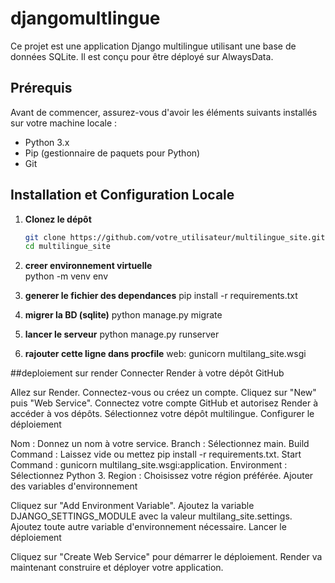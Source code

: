 # djangomultlingue
Ce projet est une application Django multilingue utilisant une base de données SQLite. Il est conçu pour être déployé sur AlwaysData.

## Prérequis

Avant de commencer, assurez-vous d'avoir les éléments suivants installés sur votre machine locale :

- Python 3.x
- Pip (gestionnaire de paquets pour Python)
- Git

## Installation et Configuration Locale

1. **Clonez le dépôt**

   ```bash
   git clone https://github.com/votre_utilisateur/multilingue_site.git
   cd multilingue_site
2. **creer environnement virtuelle**   
python -m venv env
3. **generer le fichier des dependances**
pip install -r requirements.txt
4. **migrer la BD (sqlite)**
python manage.py migrate
5. **lancer le serveur**
python manage.py runserver
6. **rajouter cette ligne dans procfile**
web: gunicorn multilang_site.wsgi


##deploiement sur render
Connecter Render à votre dépôt GitHub

Allez sur Render.
Connectez-vous ou créez un compte.
Cliquez sur "New" puis "Web Service".
Connectez votre compte GitHub et autorisez Render à accéder à vos dépôts.
Sélectionnez votre dépôt multilingue.
Configurer le déploiement

Nom : Donnez un nom à votre service.
Branch : Sélectionnez main.
Build Command : Laissez vide ou mettez pip install -r requirements.txt.
Start Command : gunicorn multilang_site.wsgi:application.
Environment : Sélectionnez Python 3.
Region : Choisissez votre région préférée.
Ajouter des variables d'environnement

Cliquez sur "Add Environment Variable".
Ajoutez la variable DJANGO_SETTINGS_MODULE avec la valeur multilang_site.settings.
Ajoutez toute autre variable d'environnement nécessaire.
Lancer le déploiement

Cliquez sur "Create Web Service" pour démarrer le déploiement. Render va maintenant construire et déployer votre application.
